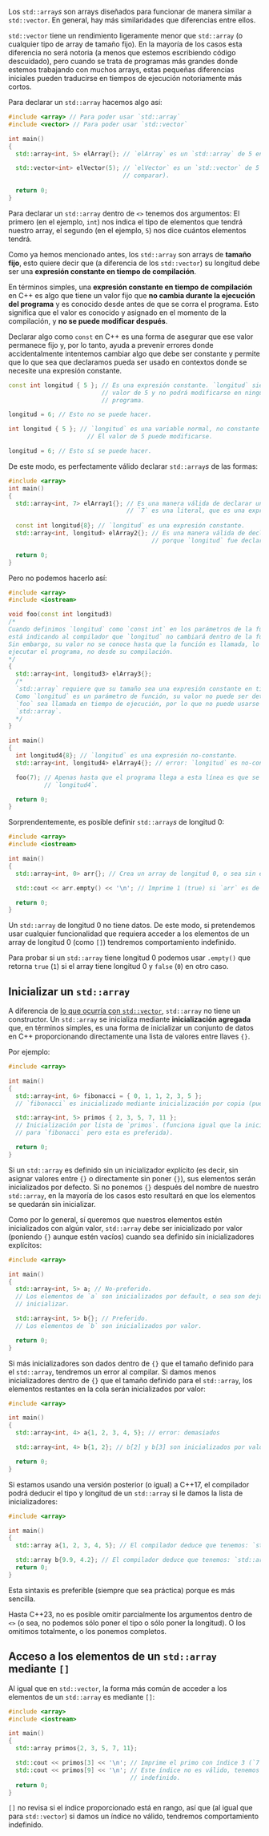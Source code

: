 Los `std::array`*s* son arrays diseñados para funcionar de manera similar a `std::vector`. En general, hay más similaridades que diferencias entre ellos.

`std::vector` tiene un rendimiento ligeramente menor que `std::array` (o cualquier tipo de array de tamaño fijo). En la mayoría de los casos esta diferencia no será notoria (a menos que estemos escribiendo código descuidado), pero cuando se trata de programas más grandes donde estemos trabajando con muchos arrays, estas pequeñas diferencias iniciales pueden traducirse en tiempos de ejecución notoriamente más cortos. 

Para declarar un `std::array` hacemos algo así:
```c++
#include <array> // Para poder usar `std::array`
#include <vector> // Para poder usar `std::vector`

int main()
{
  std::array<int, 5> elArray{}; // `elArray` es un `std::array` de 5 enteros.

  std::vector<int> elVector(5); // `elVector` es un `std::vector` de 5 enteros (para
                                // comparar).
                                
  return 0;
}
```

Para declarar un `std::array` dentro de `<>` tenemos dos argumentos: El primero (en el ejemplo, `int`) nos indica el tipo de elementos que tendrá nuestro array, el segundo (en el ejemplo, `5`) nos dice cuántos elementos tendrá.

Como ya hemos mencionado antes, los `std::array` son arrays de **tamaño fijo**, esto quiere decir que (a diferencia de los `std::vector`) su longitud debe ser una **expresión constante en tiempo de compilación**.

En términos simples, una **expresión constante en tiempo de compilación** en C++ es algo que tiene un valor fijo que **no cambia durante la ejecución del programa** y es conocido desde antes de que se corra el programa. Esto significa que el valor es conocido y asignado en el momento de la compilación, y **no se puede modificar después**.

Declarar algo como `const` en C++ es una forma de asegurar que ese valor permanece fijo y, por lo tanto, ayuda a prevenir errores donde accidentalmente intentemos cambiar algo que debe ser constante y permite que lo que sea que declaramos pueda ser usado en contextos donde se necesite una expresión constante.
```c++
const int longitud { 5 }; // Es una expresión constante. `longitud` siempre tendrá el 
                          // valor de 5 y no podrá modificarse en ninguna parte del 
                          // programa.

longitud = 6; // Esto no se puede hacer.
```
```c++
int longitud { 5 }; // `longitud` es una variable normal, no constante
                      // El valor de 5 puede modificarse. 

longitud = 6; // Esto sí se puede hacer.
```

De este modo, es perfectamente válido declarar `std::array`*s* de las formas:
```c++
#include <array>
int main()
{
  std::array<int, 7> elArray1{}; // Es una manera válida de declarar un `std::array` porque
                                 // `7` es una literal, que es una expresión constante.
  
  const int longitud{8}; // `longitud` es una expresión constante.
  std::array<int, longitud> elArray2{}; // Es una manera válida de declarar un `std::array` 
                                        // porque `longitud` fue declarada con `const`.

  return 0;
}
```

Pero no podemos hacerlo así:
```c++
#include <array>
#include <iostream>

void foo(const int longitud3)
/*
Cuando definimos `longitud` como `const int` en los parámetros de la función, sólo se le
está indicando al compilador que `longitud` no cambiará dentro de la función.
Sin embargo, su valor no se conoce hasta que la función es llamada, lo que ocurre al 
ejecutar el programa, no desde su compilación.
*/
{
  std::array<int, longitud3> elArray3{};
  /*
  `std::array` requiere que su tamaño sea una expresión constante en tiempo de compilación.
  Como `longitud` es un parámetro de función, su valor no puede ser determinado hasta que 
  `foo` sea llamada en tiempo de ejecución, por lo que no puede usarse como tamaño de
  `std::array`.
  */
}

int main()
{ 
  int longitud4{8}; // `longitud` es una expresión no-constante.
  std::array<int, longitud4> elArray4{}; // error: `longitud` es no-constante.

  foo(7); // Apenas hasta que el programa llega a esta línea es que se conoce el valor de
          // `longitud4`. 

  return 0;
}
```

Sorprendentemente, es posible definir `std::array`*s* de longitud 0:
```c++
#include <array>
#include <iostream>

int main()
{   
  std::array<int, 0> arr{}; // Crea un array de longitud 0, o sea sin elementos.

  std::cout << arr.empty() << '\n'; // Imprime 1 (true) si `arr` es de longitud 0.

  return 0;
}
```
Un `std::array` de longitud 0 no tiene datos. De este modo, si pretendemos usar cualquier funcionalidad que requiera acceder a los elementos de un array de longitud 0 (como `[]`) tendremos comportamiento indefinido.

Para probar si un `std::array` tiene longitud 0 podemos usar `.empty()` que retorna `true` (`1`) si el array tiene longitud 0 y `false` (`0`) en otro caso.

## Inicializar un `std::array`

A diferencia de [lo que ocurría con `std::vector`](1.0_Intro_a_stdvector.md), `std::array` no tiene un constructor. Un `std::array` se inicializa mediante **inicialización agregada** que, en términos simples, es una forma de inicializar un conjunto de datos en C++ proporcionando directamente una lista de valores entre llaves `{}`.

Por ejemplo:
```c++
#include <array>

int main()
{   
  std::array<int, 6> fibonacci = { 0, 1, 1, 2, 3, 5 };
  // `fibonacci` es inicializado mediante inicialización por copia (pues usamos `=`)

  std::array<int, 5> primos { 2, 3, 5, 7, 11 };
  // Inicialización por lista de `primos`. (funciona igual que la inicialización que usamos
  // para `fibonacci` pero esta es preferida).

  return 0;
}
```

Si un `std::array` es definido sin un inicializador explícito (es decir, sin asignar valores entre `{}` o directamente sin poner `{}`), sus elementos serán inicializados por defecto. Si no ponemos `{}` después del nombre de nuestro `std::array`, en la mayoría de los casos esto resultará en que los elementos se quedarán sin inicializar.

Como por lo general, sí queremos que nuestros elementos estén inicializados con algún valor, `std::array` debe ser inicializado por valor (poniendo `{}` aunque estén vacíos) cuando sea definido sin inicializadores explícitos:
```c++
#include <array>

int main()
{   
  std::array<int, 5> a; // No-preferido.
  // Los elementos de `a` son inicializados por default, o sea son dejados sin 
  // inicializar.

  std::array<int, 5> b{}; // Preferido.
  // Los elementos de `b` son inicializados por valor.

  return 0;
}
```

Si más inicializadores son dados dentro de `{}` que el tamaño definido para el `std::array`, tendremos un error al compilar. Si damos menos inicializadores dentro de `{}` que el tamaño definido para el `std::array`, los elementos restantes en la cola serán inicializados por valor:
```c++
#include <array>

int main()
{   
  std::array<int, 4> a{1, 2, 3, 4, 5}; // error: demasiados

  std::array<int, 4> b{1, 2}; // b[2] y b[3] son inicializados por valor.

  return 0;
}
```

Si estamos usando una versión posterior (o igual) a C++17, el compilador podrá deducir el tipo y longitud de un `std::array` si le damos la lista de inicializadores:
```c++
#include <array>

int main()
{   
  std::array a{1, 2, 3, 4, 5}; // El compilador deduce que tenemos: `std::array<int, 5>`

  std::array b{9.9, 4.2}; // El compilador deduce que tenemos: `std::array<double, 2>`
  return 0;
}
```
Esta sintaxis es preferible (siempre que sea práctica) porque es más sencilla.

Hasta C++23, no es posible omitir parcialmente los argumentos dentro de `<>` (o sea, no podemos sólo poner el tipo o sólo poner la longitud). O los omitimos totalmente, o los ponemos completos.

## Acceso a los elementos de un `std::array` mediante `[]`

Al igual que en `std::vector`, la forma más común de acceder a los elementos de un `std::array` es mediante `[]`:
```c++
#include <array>
#include <iostream>

int main()
{   
  std::array primos{2, 3, 5, 7, 11}; 

  std::cout << primos[3] << '\n'; // Imprime el primo con índice 3 (`7`)
  std::cout << primos[9] << '\n'; // Este índice no es válido, tenemos comportamiento 
                                  // indefinido.
  return 0;
}
```

`[]` no revisa si el índice proporcionado está en rango, así que (al igual que para `std::vector`) si damos un índice no válido, tendremos comportamiento indefinido.
